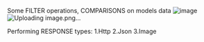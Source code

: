 Some FILTER operations, COMPARISONS on models data
![image](https://github.com/user-attachments/assets/1a0b2c3a-1247-4618-9d52-b9b19f72b7e9)
![Uploading image.png…]()


Performing RESPONSE types:  1.Http 2.Json 3.Image 
